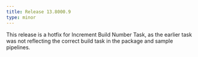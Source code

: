 ```yaml
---
title: Release 13.8000.9
type: minor
---
```


This release is a hotfix for Increment Build Number Task, as the earlier task was not reflecting the correct build task in the package and sample pipelines.